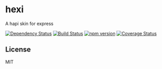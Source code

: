 # hexi

A hapi skin for express

[![Dependency Status](https://david-dm.org/zkochan/hexi/status.svg?style=flat)](https://david-dm.org/zkochan/hexi)
[![Build Status](https://travis-ci.org/zkochan/hexi.svg?branch=master)](https://travis-ci.org/zkochan/hexi)
[![npm version](https://badge.fury.io/js/hexi.svg)](http://badge.fury.io/js/hexi)
[![Coverage Status](https://coveralls.io/repos/zkochan/hexi/badge.svg?branch=master&service=github)](https://coveralls.io/github/zkochan/hexi?branch=master)


## License

MIT
